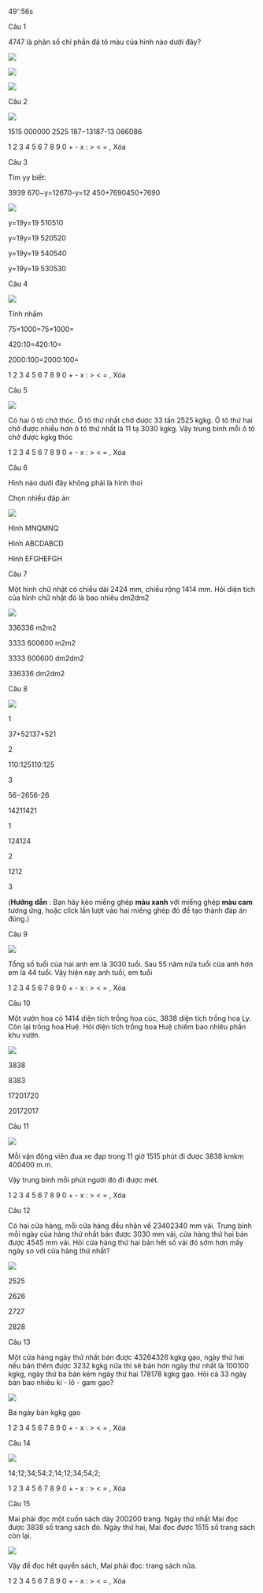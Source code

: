 49':56s

Câu 1

4747 là phân số chỉ phần đã tô màu của hình nào dưới đây?

![](https://onthi123.vn/public/uploads/1_752.png)

![](https://onthi123.vn/public/uploads/1-2_5.png)

![](https://onthi123.vn/public/uploads/1-3_4.png)

Câu 2

![](https://onthi123.vn/public/uploads/2_578.png)

1515 000000  2525 187−13187-13 086086

1 2 3 4 5 6 7 8 9 0 + - x : > < = , Xóa

Câu 3

Tìm yy biết:

3939 670−y=12670-y=12 450+7690450+7690

![](https://onthi123.vn/public/uploads/3_578.png)

y=19y=19 510510

y=19y=19 520520

y=19y=19 540540

y=19y=19 530530

Câu 4

![](https://onthi123.vn/public/uploads/4_544.png)

Tính nhẩm

75×1000=75×1000=  

420:10=420:10=  

2000:100=2000:100=  

1 2 3 4 5 6 7 8 9 0 + - x : > < = , Xóa

Câu 5

![](https://onthi123.vn/public/uploads/5_540.png)

Có hai ô tô chở thóc. Ô tô thứ nhất chở được 33 tấn 2525 kgkg. Ô tô thứ hai chở được nhiều hơn ô tô thứ nhất là 11 tạ 3030 kgkg. Vậy trung bình mỗi ô tô chở được  kgkg thóc

1 2 3 4 5 6 7 8 9 0 + - x : > < = , Xóa

Câu 6

Hình nào dưới đây không phải là hình thoi

Chọn nhiều đáp án

![](https://onthi123.vn/public/uploads/6_524.png)

Hình MNQMNQ

Hình ABCDABCD

Hình EFGHEFGH

Câu 7

Một hình chữ nhật có chiều dài 2424 mm, chiều rộng 1414 mm. Hỏi diện tích của hình chữ nhật đó là bao nhiêu dm2dm2

![](https://onthi123.vn/public/uploads/7_526.png)

336336 m2m2

3333 600600 m2m2

3333 600600 dm2dm2

336336 dm2dm2

Câu 8

![](https://onthi123.vn/public/uploads/8_510.png)

1

37+52137+521

2

110:125110:125

3

56−2656-26

14211421

1

124124

2

1212

3

(**Hướng dẫn** : Bạn hãy kéo miếng ghép **màu xanh** với miếng ghép **màu cam** tương ứng, hoặc click lần lượt vào hai miếng ghép đó để tạo thành đáp án đúng.)

Câu 9

![](https://onthi123.vn/public/uploads/9_491.png)

Tổng số tuổi của hai anh em là 3030 tuổi. Sau 55 năm nữa tuổi của anh hơn em là 44 tuổi. Vậy hiện nay anh  tuổi, em  tuổi

1 2 3 4 5 6 7 8 9 0 + - x : > < = , Xóa

Câu 10

Một vườn hoa có 1414 diện tích trồng hoa cúc, 3838 diện tích trồng hoa Ly. Còn lại trồng hoa Huệ. Hỏi diện tích trồng hoa Huệ chiếm bao nhiêu phần khu vườn.

![](https://onthi123.vn/public/uploads/0_6.png)

3838

8383

17201720

20172017

Câu 11

![](https://onthi123.vn/public/uploads/11_171.png)

Mỗi vận động viên đua xe đạp trong 11 giờ 1515 phút đi được 3838 kmkm 400400 m.m.

Vậy trung bình mỗi phút người đó đi được  mét.

1 2 3 4 5 6 7 8 9 0 + - x : > < = , Xóa

Câu 12

Có hai cửa hàng, mỗi cửa hàng đều nhận về 23402340 mm vải. Trung bình mỗi ngày của hàng thứ nhất bán được 3030 mm vải, cửa hàng thứ hai bán được 4545 mm vải. Hỏi cửa hàng thứ hai bán hết số vải đó sớm hơn mấy ngày so với cửa hàng thứ nhất?

![](https://onthi123.vn/public/uploads/12_174.png)

2525

2626

2727

2828

Câu 13

Một cửa hàng ngày thứ nhất bán được 43264326 kgkg gạo, ngày thứ hai nếu bán thêm được 3232 kgkg nữa thì sẽ bán hơn ngày thứ nhất là 100100 kgkg, ngày thứ ba bán kém ngày thứ hai 178178 kgkg gạo. Hỏi cả 33 ngày bán bao nhiêu ki - lô - gam gạo?

![](https://onthi123.vn/public/uploads/13_156.png)

Ba ngày bán  kgkg gạo

1 2 3 4 5 6 7 8 9 0 + - x : > < = , Xóa

Câu 14

![](https://onthi123.vn/public/uploads/14_146.png)

14;12;34;54;2;14;12;34;54;2; 

1 2 3 4 5 6 7 8 9 0 + - x : > < = , Xóa

Câu 15

Mai phải đọc một cuốn sách dày 200200 trang. Ngày thứ nhất Mai đọc được 3838 số trang sách đó. Ngày thứ hai, Mai đọc được 1515 số trang sách còn lại.

![](https://onthi123.vn/public/uploads/15_138.png)

Vậy để đọc hết quyển sách, Mai phải đọc:  trang sách nữa.

1 2 3 4 5 6 7 8 9 0 + - x : > < = , Xóa
